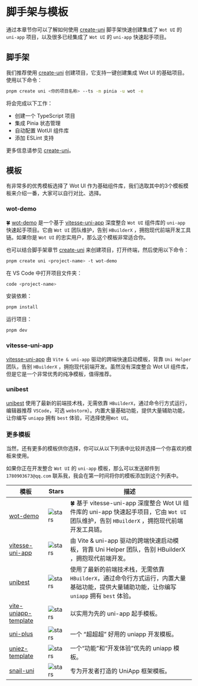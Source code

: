 # 脚手架与模板

通过本章节你可以了解如何使用 [create-uni](https://github.com/uni-helper/create-uni) 脚手架快速创建集成了 `Wot UI` 的 `uni-app` 项目，以及很多已经集成了 `Wot UI` 的 `uni-app` 快速起手项目。

## 脚手架

我们推荐使用 [create-uni](https://github.com/uni-helper/create-uni) 创建项目，它支持一键创建集成 Wot UI 的基础项目。使用以下命令：

```bash
pnpm create uni <你的项目名称> --ts -m pinia -u wot -e
```

将会完成以下工作：

- 创建一个 TypeScript 项目
- 集成 Pinia 状态管理
- 自动配置 WotUI 组件库
- 添加 ESLint 支持

更多信息请参见 [create-uni](https://github.com/uni-helper/create-uni)。

## 模板

有非常多的优秀模板选择了 Wot UI 作为基础组件库，我们选取其中的3个模板模板来介绍一番，大家可以自行对比、选择。

### wot-demo

🍀  [wot-demo](https://github.com/Moonofweisheng/wot-demo) 是一个基于 [vitesse-uni-app](https://github.com/uni-helper/vitesse-uni-app) 深度整合 `Wot UI` 组件库的 `uni-app` 快速起手项目。它由 `Wot UI` 团队维护，告别 `HBuilderX` ，拥抱现代前端开发工具链。如果你是 `Wot UI` 的忠实用户，那么这个模板非常适合你。

也可以结合脚手架章节 [create-uni](https://github.com/uni-helper/create-uni) 来创建项目，打开终端，然后使用以下命令：

```bash
pnpm create uni <project-name> -t wot-demo
```

在 VS Code 中打开项目文件夹：

```bash
code <project-name>
```

安装依赖：

```bash
pnpm install
```

运行项目：

```bash
pnpm dev
```

### vitesse-uni-app

[vitesse-uni-app](https://github.com/uni-helper/vitesse-uni-app) 由 `Vite & uni-app` 驱动的跨端快速启动模板，背靠 `Uni Helper` 团队，告别 `HBuilderX` ，拥抱现代前端开发。虽然没有深度整合 Wot UI 组件库，但是它是一个非常优秀的纯净模板，值得推荐。


### unibest

[unibest](https://github.com/unibest-tech/unibest) 使用了最新的前端技术栈，无需依靠 `HBuilderX`，通过命令行方式运行，编辑器推荐 `VSCode`，可选 `webstorm`）。内置大量基础功能，提供大量辅助功能，让你编写 `uniapp` 拥有 `best` 体验，可选择使用`Wot UI`。


### 更多模板

当然，还有更多的模板供你选择，你可以从以下列表中比较并选择一个你喜欢的模板来使用。

如果你正在开发整合 `Wot UI` 的 `uni-app` 模板，那么可以发送邮件到 `1780903673@qq.com` 联系我，我会在第一时间将你的模板添加到这个列表中。

| 模板 | Stars | 描述 |
|------|-------|-------------|
| [wot-demo](https://github.com/Moonofweisheng/wot-demo) | ![stars](https://img.shields.io/github/stars/Moonofweisheng/wot-demo) | 🍀 基于 vitesse-uni-app 深度整合 Wot UI 组件库的 uni-app 快速起手项目，它由 `Wot UI` 团队维护，告别 `HBuilderX` ，拥抱现代前端开发工具链。 |
| [vitesse-uni-app](https://github.com/uni-helper/vitesse-uni-app) | ![stars](https://img.shields.io/github/stars/uni-helper/vitesse-uni-app) | 由 Vite & uni-app 驱动的跨端快速启动模板，背靠 Uni Helper 团队，告别 HBuilderX ，拥抱现代前端开发。 |
| [unibest](https://github.com/unibest-tech/unibest) | ![stars](https://img.shields.io/github/stars/unibest-tech/unibest) | 使用了最新的前端技术栈，无需依靠 `HBuilderX`，通过命令行方式运行，内置大量基础功能，提供大量辅助功能，让你编写 `uniapp` 拥有 `best` 体验。 |
| [vite-uniapp-template](https://github.com/viarotel-org/vite-uniapp-template) | ![stars](https://img.shields.io/github/stars/viarotel-org/vite-uniapp-template) | 以实用为先的 uni-app 起手模板。 |
| [uni-plus](https://github.com/DaMaiCoding/uni-plus) | ![stars](https://img.shields.io/github/stars/DaMaiCoding/uni-plus) | 一个 “超超超” 好用的 uniapp 开发模板。 |
| [uniez-template](https://github.com/zhe-qi/uniez-template) | ![stars](https://img.shields.io/github/stars/zhe-qi/uniez-template) | 一个“功能”和“开发体验”优先的 uniapp 模板。 |
| [snail-uni](https://github.com/hu-snail/snail-uni) | ![stars](https://img.shields.io/github/stars/hu-snail/snail-uni) | 专为开发者打造的 UniApp 框架模板。 |
